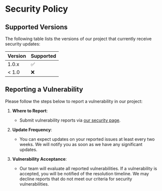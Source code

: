 # Security Policy

## Supported Versions

The following table lists the versions of our project that currently receive security updates:

| Version | Supported          |
| ------- | ------------------ |
| 1.0.x   | :white_check_mark: |
| < 1.0   | :x:                |

## Reporting a Vulnerability

Please follow the steps below to report a vulnerability in our project:

1. **Where to Report**:
    - Submit vulnerability reports via [our security page](https://github.com/mapleDevJS/nodejs-expressjs-ts-starter-kit/security).

2. **Update Frequency**:
    - You can expect updates on your reported issues at least every two weeks. We will notify you as soon as we have any significant updates.

3. **Vulnerability Acceptance**:
    - Our team will evaluate all reported vulnerabilities. If a vulnerability is accepted, you will be notified of the resolution timeline. We may decline reports that do not meet our criteria for security vulnerabilities.
